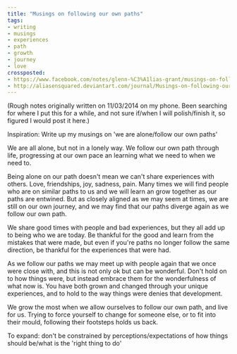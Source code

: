 ```yaml
---
title: "Musings on following our own paths"
tags:
- writing
- musings
- experiences
- path
- growth
- journey
- love
crossposted:
- https://www.facebook.com/notes/glenn-%C3%A1lias-grant/musings-on-following-our-own-paths/10154991751655968
- http://aliasensquared.deviantart.com/journal/Musings-on-following-our-own-paths-620319610
---
```

(Rough notes originally written on 11/03/2014 on my phone. Been searching for where I put this for a while, and not sure if/when I will polish/finish it, so figured I would post it here.)

Inspiration: Write up my musings on 'we are alone/follow our own paths'

We are all alone, but not in a lonely way. We follow our own path through life, progressing at our own pace an learning what we need to when we need to.

Being alone on our path doesn't mean we can't share experiences with others. Love, friendships, joy, sadness, pain.  Many times we will find people who are on similar paths to us and we will learn an grow together as our paths are entwined. But as closely aligned as we may seem at times, we are still on our own journey, and we may find that our paths diverge again as we follow our own path.

We share good times with people and bad experiences, but they all add up to being who we are today. Be thankful for the good and learn from the mistakes that were made, but even if you're paths no longer follow the same direction, be thankful for the experiences that were had.

As we follow our paths we may meet up with people again that we once were close with, and this is not only ok but can be wonderful. Don't hold on to how things were, but instead embrace them for the wonderfulness of what now is. You have both grown and changed through your unique experiences, and to hold to the way things were denies that development.

We grow the most when we allow ourselves to follow our own path, and live for us. Trying to force yourself to change for someone else, or to fit into their mould, following their footsteps holds us back. 

To expand: don't be constrained by perceptions/expectations of how things should be/what is the 'right thing to do'

